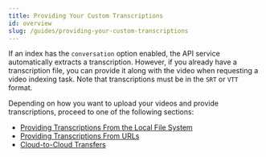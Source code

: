 ```yaml
---
title: Providing Your Custom Transcriptions
id: overview
slug: /guides/providing-your-custom-transcriptions
---
```


If an index has the `conversation` option enabled, the API service automatically extracts a transcription. However, if you already have a transcription file, you can provide it along with the video when requesting a video indexing task. Note that transcriptions must be in the `SRT` or `VTT` format.

Depending on how you want to upload your videos and provide transcriptions, proceed to one of the following sections:

- [Providing Transcriptions From the Local File System](/guides/providing-your-custom-transcriptions/local-file-system)
- [Providing Transcriptions From URLs](/guides/providing-your-custom-transcriptions/urls)
- [Cloud-to-Cloud Transfers](/guides/providing-your-custom-transcriptions/cloud-to-cloud)

